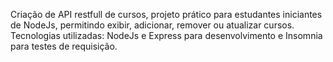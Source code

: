 Criação de API restfull de cursos, projeto prático para estudantes iniciantes de NodeJs, permitindo exibir, adicionar, remover ou atualizar cursos.
Tecnologias utilizadas: NodeJs e Express para desenvolvimento e Insomnia para testes de requisição.
